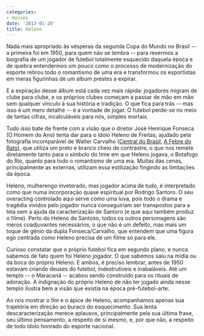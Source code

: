 ```yaml
---
categories:
- movies
date: '2013-01-20'
title: Heleno
---
```


Nada mais apropriado às vésperas da segunda Copa do Mundo no Brasil -- a primeira foi em 1950, para quem não se lembra -- para revermos a biografia de um jogador de futebol totalmente esquecido daquela época e de quebra entendermos um pouco como o processo de modernização do esporte retirou todo o romantismo de uma era e transformou os esportistas em meras figurinhas de um álbum prestes a expirar.

E a expiração desse álbum está cada vez mais rápida: jogadores migram de clube para clube, e os próprios clubes começam a passar de mão em mão sem qualquer vínculo à sua história e tradição. O que fica para trás -- mas isso é um mero detalhe -- é a vontade de jogar. O futebol perde-se no meio de tantas cifras, incalculáveis para nós, simples mortais.

Tudo isso bate de frente com a visão que o diretor José Henrique Fonseca (O Homem do Ano) tenta dar para o ídolo Heleno de Freitas, ajudado pela fotografia incomparável de Walter Carvalho ([Central do Brasil], [A Febre do Rato]), que utiliza um preto e branco cheio de contrastre, o que nos remete diretamente tanto para o símbolo do time em que Heleno jogava, o Botafogo do Rio, quanto para todo o romantismo de uma era. Muitas das cenas, principalmente as externas, utilizam essa estilização fingindo as limitações da época.

Heleno, mulherengo inveterado, mas jogador acima de tudo, é interpretado como que numa incorporação quase espiritual por Rodrigo Santoro. O seu overacting controlado aqui serve como uma luva, pois todo o drama e tragédia vividos pelo jogador nunca conseguiriam ser transpostos para a tela sem a ajuda da caracterização de Santoro (e que aqui também produz o filme). Perto do Heleno de Santoso, todos os outros personagens são meros coadjuvantes necessários, o que não é um defeito, mas mais um toque de gênio da dupla Fonseca/Carvalho, que entendem que uma figura ego centrada como Heleno precisa de um filme só para ele.

Curioso constatar que o próprio futebol fica em segundo plano, e nunca sabemos de fato quem foi Heleno jogador. O que sabemos saiu na mídia ou da boca do próprio Heleno. E ambos, é preciso lembrar, antes de 1950 estavam criando deuses do futebol, indestrutíveis e inabaláveis. Até um templo -- o Maracanã -- acabou sendo construído para os rituais de adoração. A indignação do próprio Heleno de não ter jogado ainda nesse templo ilustra bem a visão que existia na época pré-futebol-arte.

Ao nos mostrar o fim e o ápice de Heleno, acompanhamos apenas sua trajetória em direção ao buraco do esquecimento. Sua lenta descaracterização merece aplausos, principalmente pela sua última frase, seu último pensamento, a respeito de si mesmo, e, por que não, a respeito de todo ídolo honrado do esporte nacional.

[A Febre do Rato]: /a-febre-do-rato
[Central do Brasil]: /central-do-brasil